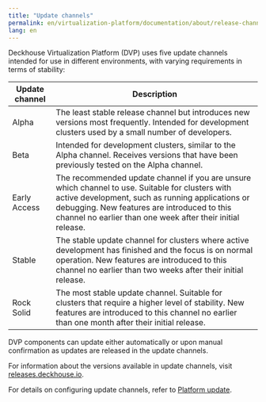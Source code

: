 ```yaml
---
title: "Update channels"
permalink: en/virtualization-platform/documentation/about/release-channels.html
lang: en
---
```


Deckhouse Virtualization Platform (DVP) uses five update channels intended for use in different environments, with varying requirements in terms of stability:

| Update channel | Description                                                                                                                                                                                                                                                                                          |
| ---------------- |---------------------------------------------------------------------------------------------------------------------------------------------------------------------------------------------------------------------------------------------------------------------------------------------------|
| Alpha            | The least stable release channel but introduces new versions most frequently. Intended for development clusters used by a small number of developers.                                                                                                                            |
| Beta             | Intended for development clusters, similar to the Alpha channel. Receives versions that have been previously tested on the Alpha channel.                                                                                                                                                       |
| Early Access     | The recommended update channel if you are unsure which channel to use. Suitable for clusters with active development, such as running applications or debugging. New features are introduced to this channel no earlier than one week after their initial release. |
| Stable           | The stable update channel for clusters where active development has finished and the focus is on normal operation. New features are introduced to this channel no earlier than two weeks after their initial release.                                                |
| Rock Solid       | The most stable update channel. Suitable for clusters that require a higher level of stability. New features are introduced to this channel no earlier than one month after their initial release.                                                                 |

DVP components can update either automatically or upon manual confirmation as updates are released in the update channels.

For information about the versions available in update channels, visit [releases.deckhouse.io](https://releases.deckhouse.io/).

For details on configuring update channels, refer to [Platform update](../admin/update/update.html).
